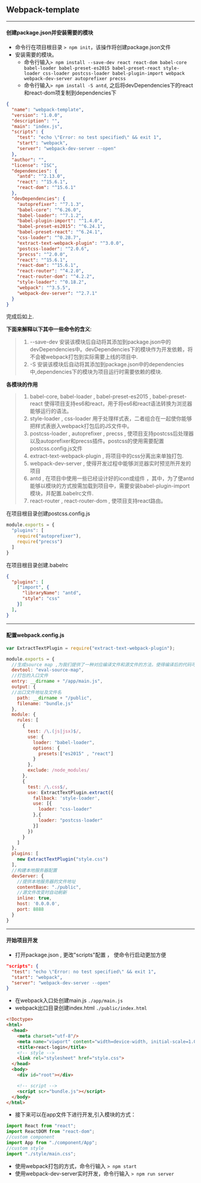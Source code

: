 ## Webpack-template
***
#### 创建package.json并安装需要的模块

  - 命令行在项目根目录 ``> npm init``，该操作将创建package.json文件
  - 安装需要的模块。
    - 命令行输入``> npm install --save-dev react react-dom babel-core babel-loader babel-preset-es2015 babel-preset-react style-loader css-loader postcss-loader babel-plugin-import webpack webpack-dev-server autoprefixer precss``
    - 命令行输入``> npm install -S antd``, 之后将devDependencies下的react和react-dom项复制到dependencies下


```json
{
  "name": "webpack-template",
  "version": "1.0.0",
  "description": "",
  "main": "index.js",
  "scripts": {
    "test": "echo \"Error: no test specified\" && exit 1",
    "start": "webpack",
    "server": "webpack-dev-server --open"
  },
  "author": "",
  "license": "ISC",
  "dependencies": {
    "antd": "^2.13.0",
    "react": "^15.6.1",
    "react-dom": "^15.6.1"
  },
  "devDependencies": {
    "autoprefixer": "^7.1.3",
    "babel-core": "^6.26.0",
    "babel-loader": "^7.1.2",
    "babel-plugin-import": "^1.4.0",
    "babel-preset-es2015": "^6.24.1",
    "babel-preset-react": "^6.24.1",
    "css-loader": "^0.28.7",
    "extract-text-webpack-plugin": "^3.0.0",
    "postcss-loader": "^2.0.6",
    "precss": "^2.0.0",
    "react": "^15.6.1",
    "react-dom": "^15.6.1",
    "react-router": "^4.2.0",
    "react-router-dom": "^4.2.2",
    "style-loader": "^0.18.2",
    "webpack": "^3.5.5",
    "webpack-dev-server": "^2.7.1"
  }
}
```
完成后如上.

**下面来解释以下其中一些命令的含义**:
> 1. --save-dev 安装该模块后自动将其添加到package.json中的devDependencies中。devDependencies下的模块作为开发依赖，将不会被webpack打包到实际需要上线的项目中.
> 2. -S 安装该模块后自动将其添加到package.json中的dependencies中,dependencies下的模块为项目运行时需要依赖的模块.

**各模块的作用**
> 1. babel-core, babel-loader , babel-preset-es2015 , babel-preset-react 使得项目支持es6和react，用于将es6和react语法转换为浏览器能够运行的语法。
> 2. style-loader , css-loader 用于处理样式表，二者组合在一起使你能够把样式表嵌入webpack打包后的JS文件中。
> 3. postcss-loader , autoprefixer , precss , 使项目支持postcss后处理器以及autoprefixer和precss插件。postcss的使用需要配置postcss.config.js文件
> 4. extract-text-webpack-plugin , 将项目中的css分离出来单独打包.
> 5. webpack-dev-server , 使得开发过程中能够浏览器实时预览所开发的项目
> 6. antd , 在项目中使用一些已经设计好的icon或组件 ，其中，为了使antd能够以模块的方式按需加载到项目中，需要安装babel-plugin-import模块，并配置.babelrc文件.
> 7. react-router , react-router-dom , 使项目支持react路由。

在项目根目录创建postcss.config.js
```javascript
module.exports = {
  "plugins": [
    require("autoprefixer"),
    require("precss")
  ]
}
```

在项目根目录创建.babelrc
```json
{
  "plugins": [
    ["import", {
      "libraryName": "antd",
      "style": "css"
    }]
  ],
}
```

***
#### 配置webpack.config.js

```javascript
var ExtractTextPlugin = require("extract-text-webpack-plugin");

module.exports = {
  //生成source map ,为我们提供了一种对应编译文件和源文件的方法，使得编译后的代码可读性更高，也更容易调试。
  devtool: "eval-source-map",
  //打包的入口文件
  entry: __dirname + "/app/main.js",
  output: {
  //出口文件地址及文件名
    path: __dirname + "/public",
    filename: "bundle.js"
  },
  module: {
    rules: [
      {
        test: /\.(js|jsx)$/,
        use: {
          loader: "babel-loader",
          options: {
            presets:["es2015" , "react"]
          }
        },
        exclude: /node_modules/
      },
      {
        test: /\.css$/,
        use: ExtractTextPlugin.extract({
          fallback: 'style-loader',
          use: [{
            loader: "css-loader"
          },{
            loader: "postcss-loader"
          }]
        })
      }
    ]
  },
  plugins: [
    new ExtractTextPlugin("style.css")
  ],
  //构建本地服务器配置
  devServer: {
    //提供本地服务器的文件地址
    contentBase: "./public",
    //源文件改变时自动刷新
    inline: true,
    host: '0.0.0.0',
    port: 8888
  }
}
```
***

#### 开始项目开发
- 打开package.json , 更改"scripts"配置 ， 使命令行启动更加方便
```json
"scripts": {
  "test": "echo \"Error: no test specified\" && exit 1",
  "start": "webpack",
  "server": "webpack-dev-server --open"
}
```
- 在webpack入口处创建main.js ``./app/main.js``
- webpack出口目录创建index.html ``./public/index.html``
```html
<!Doctype>
<html>
  <head>
    <meta charset="utf-8"/>
    <meta name="viwport" content="width=device-width, initial-scale=1.0"/>
    <title>react-login</title>
    <!-- style -->
    <link rel="stylesheet" href="style.css">
  </head>
  <body>
    <div id="root"></div>

    <!-- script -->
    <script scr="bundle.js"></script>
  </body>
</html>
```

- 接下来可以在app文件下进行开发,引入模块的方式：
```javascript
import React from "react";
import ReactDOM from "react-dom";
//custom component
import App from "./component/App";
//custom style
import "./style/main.css";
```
- 使用webpack打包的方式，命令行输入 ``> npm start``
- 使用webpack-dev-server实时开发，命令行输入 ``> npm run server``

